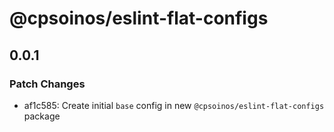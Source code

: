 # @cpsoinos/eslint-flat-configs

## 0.0.1

### Patch Changes

- af1c585: Create initial `base` config in new `@cpsoinos/eslint-flat-configs` package
